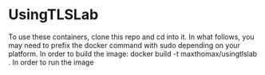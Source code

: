 # UsingTLSLab

To use these containers, clone this repo and cd into it. In what follows, you may need to prefix the docker command with sudo depending on your platform.
In order to build the image:
    docker build  -t maxthomax/usingtlslab .
In order to run the image
